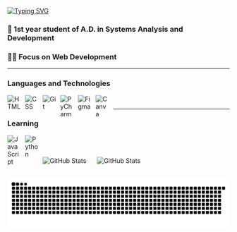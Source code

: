 [![Typing SVG](https://readme-typing-svg.demolab.com?font=Fira+Code&size=27&pause=1000&color=259076&width=435&lines=Hello+World)](https://git.io/typing-svg)

### 💫 1st year student of A.D. in Systems Analysis and Development <br>
### 👩‍💻 Focus on Web Development

---
### Languages and Technologies

<img 
    align="left" 
    alt="HTML"
    title="HTML" 
    width="30px" 
    style="padding-right: 10px;" 
    src="https://cdn.jsdelivr.net/gh/devicons/devicon@latest/icons/html5/html5-original.svg" 
/>

<img 
    align="left" 
    alt="CSS" 
    title="CSS"
    width="30px" 
    style="padding-right: 10px;" 
    src="https://cdn.jsdelivr.net/gh/devicons/devicon@latest/icons/css3/css3-original.svg" 
/>

<img 
    align="left" 
    alt="Git" 
    title="Git"
    width="30px" 
    style="padding-right: 10px;" 
    src="https://cdn.jsdelivr.net/gh/devicons/devicon@latest/icons/git/git-original.svg" 
/>

<img 
    align="left" 
    alt="PyCharm" 
    title="PyCharm"
    width="30px" 
    style="padding-right: 10px;" 
    src="https://cdn.jsdelivr.net/gh/devicons/devicon@latest/icons/pycharm/pycharm-original.svg" 
/>


<img 
    align="left" 
    alt="Figma" 
    title="Figma"
    width="30px" 
    style="padding-right: 10px;" 
    src="https://cdn.jsdelivr.net/gh/devicons/devicon@latest/icons/figma/figma-original.svg" 
/>

<img 
    align="left" 
    alt="Canva" 
    title="Canva"
    width="30px" 
    style="padding-right: 10px;" 
    src="https://cdn.jsdelivr.net/gh/devicons/devicon@latest/icons/canva/canva-original.svg" 
/> <br>

---

### Learning

<img 
    align="left" 
    alt="JavaScript" 
    title="JavaScript"
    width="30px" 
    style="padding-right: 10px;" 
    src="https://cdn.jsdelivr.net/gh/devicons/devicon@latest/icons/javascript/javascript-original.svg" 
/>

<img 
    align="left" 
    alt="Python" 
    title="Python"
    width="30px" 
    style="padding-right: 10px;" 
    src="https://cdn.jsdelivr.net/gh/devicons/devicon@latest/icons/python/python-original.svg" 
/> <br> <br>

<p>
  <img 
    align="center" 
    alt="GitHub Stats" 
    height="180" 
    style="padding-right: 20px;" 
    src="https://github-readme-stats.vercel.app/api?username=luizamelchor&show_icons=true&theme=gotham&include_all_commits=true&locale=en" 
  /> 
    <img 
      align="center" 
      alt="GitHub Stats" 
      height="180" 
      src="https://github-readme-stats.vercel.app/api/top-langs/?username=luizamelchor&theme=gotham&layout=compact&custom_title=Languages&langs_count=9" 
  />
</p><br>

<picture align="center">
  <source media="(prefers-color-scheme: dark)" srcset="https://raw.githubusercontent.com/luizamelchor/luizamelchor/output/github-contribution-grid-snake-dark.svg">
  <source media="(prefers-color-scheme: light)" srcset="https://raw.githubusercontent.com/luizamelchor/luizamelchor/output/github-contribution-grid-snake-dark.svg">
  <img align="center" alt="github contribution grid snake animation" src="https://raw.githubusercontent.com/luizamelchor/luizamelchor/output/github-contribution-grid-snake.svg">
</picture>
